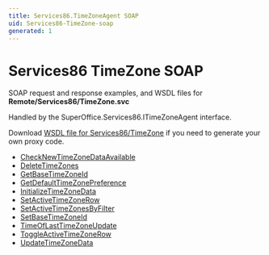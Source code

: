 ```yaml
---
title: Services86.TimeZoneAgent SOAP
uid: Services86-TimeZone-soap
generated: 1
---
```


# Services86 TimeZone SOAP

SOAP request and response examples, and WSDL files for **Remote/Services86/TimeZone.svc**

Handled by the <see cref="T:SuperOffice.Services86.ITimeZoneAgent">SuperOffice.Services86.ITimeZoneAgent</see> interface.

Download [WSDL file for Services86/TimeZone](../Services86-TimeZone.md) if you need to generate your own proxy code.

* [CheckNewTimeZoneDataAvailable](CheckNewTimeZoneDataAvailable.md)
* [DeleteTimeZones](DeleteTimeZones.md)
* [GetBaseTimeZoneId](GetBaseTimeZoneId.md)
* [GetDefaultTimeZonePreference](GetDefaultTimeZonePreference.md)
* [InitializeTimeZoneData](InitializeTimeZoneData.md)
* [SetActiveTimeZoneRow](SetActiveTimeZoneRow.md)
* [SetActiveTimeZonesByFilter](SetActiveTimeZonesByFilter.md)
* [SetBaseTimeZoneId](SetBaseTimeZoneId.md)
* [TimeOfLastTimeZoneUpdate](TimeOfLastTimeZoneUpdate.md)
* [ToggleActiveTimeZoneRow](ToggleActiveTimeZoneRow.md)
* [UpdateTimeZoneData](UpdateTimeZoneData.md)
